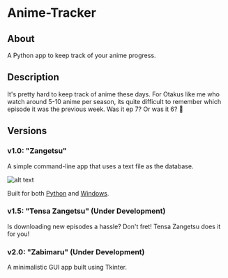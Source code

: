 # Anime-Tracker
## About
A Python app to keep track of your anime progress.
## Description
It's pretty hard to keep track of anime these days. For Otakus like me who watch around 5-10 anime per season, its quite difficult to remember which episode it was the previous week. Was it ep 7? Or was it 6? 🤔

## Versions

### v1.0: "Zangetsu"
A simple command-line app that uses a text file as the database.

![alt text](https://github.com/ashwindasr/Anime-Tracker/blob/master/assets/images/image.png)

Built for both [Python](https://github.com/ashwindasr/Anime-Tracker/tree/master/v1.0/python) and [Windows](https://github.com/ashwindasr/Anime-Tracker/tree/master/v1.0/windows).

### v1.5: "Tensa Zangetsu" (Under Development)
Is downloading new episodes a hassle? Don't fret! Tensa Zangetsu does it for you!

### v2.0: "Zabimaru" (Under Development)
A minimalistic GUI app built using Tkinter.

